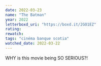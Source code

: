```yaml
---
date: 2022-03-23
name: "The Batman"
year: 2022
letterboxd_uri: "https://boxd.it/2GO1EZ"
rating: 
rewatch: 
tags: "cinéma banque scotia"
watched_date: 2022-03-22
---
```


WHY is this movie being SO SERIOUS?!
